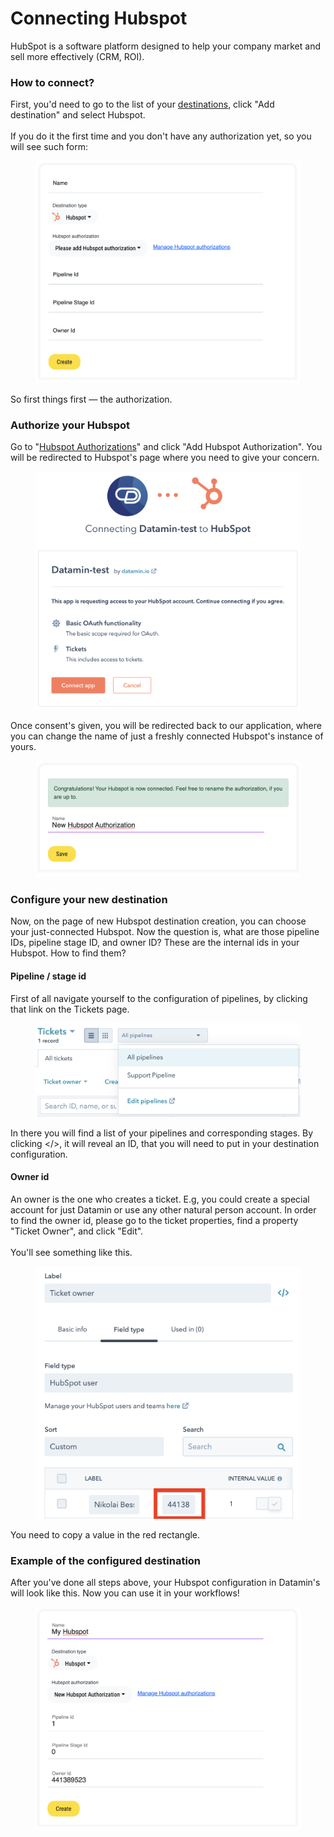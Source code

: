 # Connecting Hubspot

HubSpot is a software platform designed to help your company market and sell more effectively (CRM, ROI).

### How to connect?

First, you'd need to go to the list of your [destinations](https://app.datamin.io/destinations), click "Add destination" and select Hubspot.\
\
If you do it the first time and you don't have any authorization yet, so you will see such form:

<figure><img src="../.gitbook/assets/hubspot/hubspot_destination_no_auth.png" alt=""><figcaption></figcaption></figure>

So first things first — the authorization.

### Authorize your Hubspot

Go to "[Hubspot Authorizations](https://app.datamin.io/hubspot-authorizations)" and click "Add Hubspot Authorization". You will be redirected to Hubspot's page where you need to give your concern.

<figure><img src="../.gitbook/assets/hubspot/hubspot_consent_auth.png" alt=""><figcaption></figcaption></figure>

Once consent's given, you will be redirected back to our application, where you can change the name of just a freshly connected Hubspot's instance of yours.

<figure><img src="../.gitbook/assets/hubspot/hubspot_connected.png" alt=""><figcaption></figcaption></figure>

### Configure your new destination

Now, on the page of new Hubspot destination creation, you can choose your just-connected Hubspot. Now the question is, what are those pipeline IDs, pipeline stage ID, and owner ID? These are the internal ids in your Hubspot. How to find them?

#### Pipeline / stage id

First of all navigate yourself to the configuration of pipelines, by clicking that link on the Tickets page.

<figure><img src="../.gitbook/assets/hubspot/hubspot_link_to_edit_pipelines.png" alt=""><figcaption></figcaption></figure>

In there you will find a list of your pipelines and corresponding stages. By clicking \</>, it will reveal an ID, that you will need to put in your destination configuration.

#### Owner id

An owner is the one who creates a ticket. E.g, you could create a special account for just Datamin or use any other natural person account. In order to find the owner id, please go to the ticket properties, find a property "Ticket Owner", and click "Edit".\
\
You'll see something like this.

<figure><img src="../.gitbook/assets/hubspot/hubspot_owner_id.png" alt=""><figcaption></figcaption></figure>

You need to copy a value in the red rectangle.

### Example of the configured destination

After you've done all steps above, your Hubspot configuration in Datamin's will look like this. Now you can use it in your workflows!

<figure><img src="../.gitbook/assets/hubspot/hubspot_done.png" alt=""><figcaption></figcaption></figure>
